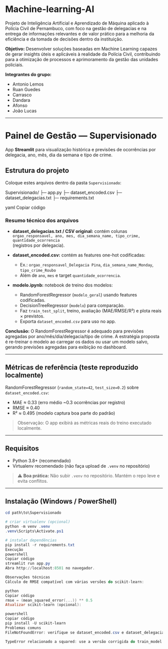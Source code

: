 # Machine-learning-AI

Projeto de Inteligência Artificial e Aprendizado de Máquina aplicado à Polícia Civil de Pernambuco, com foco na gestão de delegacias e na entrega de informações relevantes e de valor prático para a melhoria da eficiência e da tomada de decisões dentro da instituição.

**Objetivo:** Desenvolver soluções baseadas em Machine Learning capazes de gerar insights úteis e aplicáveis à realidade da Polícia Civil, contribuindo para a otimização de processos e aprimoramento da gestão das unidades policiais.

**Integrantes do grupo:**

- Antonio Lemos
- Ruan Guedes
- Carrasco
- Dandara
- Afonso
- João Lucas

---

# Painel de Gestão — Supervisionado

App **Streamlit** para visualização histórica e previsões de ocorrências por delegacia, ano, mês, dia da semana e tipo de crime.

## Estrutura do projeto

Coloque estes arquivos dentro da pasta `Supervisionado`:

Supervisionado/
├─ app.py
├─ dataset_encoded.csv
├─ dataset_delegacias.txt
├─ requirements.txt

yaml
Copiar código

### Resumo técnico dos arquivos

- **dataset_delegacias.txt / CSV original:** contém colunas  
  `orgao_responsavel, ano, mes, dia_semana_name, tipo_crime, quantidade_ocorrencia`  
  (registros por delegacia).

- **dataset_encoded.csv:** contém as features one-hot codificadas:  
  - Ex.: `orgao_responsavel_Delegacia Pina`, `dia_semana_name_Monday`, `tipo_crime_Roubo`  
  - Além de `ano`, `mes` e target `quantidade_ocorrencia`.

- **modelo.ipynb:** notebook de treino dos modelos:  
  - RandomForestRegressor (`modelo_geral`) usando features codificadas.  
  - DecisionTreeRegressor (`modelo`) para comparação.  
  - Faz `train_test_split`, treino, avaliação (MAE/RMSE/R²) e plota reais × previstos.  
  - Exporta `dataset_encoded.csv` para uso no app.

**Conclusão:** O RandomForestRegressor é adequado para previsões agregadas por ano/mês/dia/delegacia/tipo de crime. A estratégia proposta é re-treinar o modelo ao carregar os dados ou usar um modelo salvo, gerando previsões agregadas para exibição no dashboard.

---

## Métricas de referência (teste reproduzido localmente)

RandomForestRegressor (`random_state=42`, `test_size=0.2`) sobre `dataset_encoded.csv`:

- MAE ≈ 0.33 (erro médio ~0.3 ocorrências por registro)  
- RMSE ≈ 0.40  
- R² ≈ 0.495 (modelo captura boa parte do padrão)

> Observação: O app exibirá as métricas reais do treino executado localmente.

---

## Requisitos

- Python 3.8+ (recomendado)  
- Virtualenv recomendado (não faça upload de `.venv` no repositório)

> ⚠️ **Boa prática:** Não subir `.venv` no repositório. Mantém o repo leve e evita conflitos.

---

## Instalação (Windows / PowerShell)

```powershell
cd path\to\Supervisionado

# criar virtualenv (opcional)
python -m venv .venv
.venv\Scripts\Activate.ps1

# instalar dependências
pip install -r requirements.txt
Execução
powershell
Copiar código
streamlit run app.py
Abra http://localhost:8501 no navegador.

Observações técnicas
Cálculo de RMSE compatível com várias versões do scikit-learn:

python
Copiar código
rmse = (mean_squared_error(...)) ** 0.5
Atualizar scikit-learn (opcional):

powershell
Copiar código
pip install -U scikit-learn
Problemas comuns
FileNotFoundError: verifique se dataset_encoded.csv e dataset_delegacias.txt estão na mesma pasta do app.py.

TypeError relacionado a squared: use a versão corrigida do train_model incluída ou atualize o scikit-learn.
